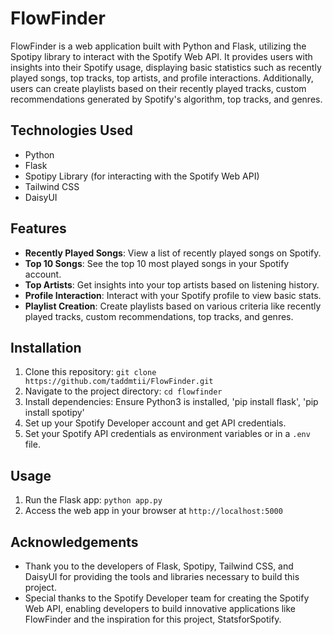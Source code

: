 # FlowFinder

FlowFinder is a web application built with Python and Flask, utilizing the Spotipy library to interact with the Spotify Web API. It provides users with insights into their Spotify usage, displaying basic statistics such as recently played songs, top tracks, top artists, and profile interactions. Additionally, users can create playlists based on their recently played tracks, custom recommendations generated by Spotify's algorithm, top tracks, and genres.


## Technologies Used

- Python
- Flask
- Spotipy Library (for interacting with the Spotify Web API)
- Tailwind CSS
- DaisyUI

## Features

- **Recently Played Songs**: View a list of recently played songs on Spotify.
- **Top 10 Songs**: See the top 10 most played songs in your Spotify account.
- **Top Artists**: Get insights into your top artists based on listening history.
- **Profile Interaction**: Interact with your Spotify profile to view basic stats.
- **Playlist Creation**: Create playlists based on various criteria like recently played tracks, custom recommendations, top tracks, and genres.

## Installation

1. Clone this repository: `git clone https://github.com/taddmtii/FlowFinder.git`
2. Navigate to the project directory: `cd flowfinder`
3. Install dependencies: Ensure Python3 is installed, 'pip install flask', 'pip install spotipy'
4. Set up your Spotify Developer account and get API credentials.
5. Set your Spotify API credentials as environment variables or in a `.env` file.

## Usage

1. Run the Flask app: `python app.py`
2. Access the web app in your browser at `http://localhost:5000`

## Acknowledgements

- Thank you to the developers of Flask, Spotipy, Tailwind CSS, and DaisyUI for providing the tools and libraries necessary to build this project.
- Special thanks to the Spotify Developer team for creating the Spotify Web API, enabling developers to build innovative applications like FlowFinder and the inspiration for this project, StatsforSpotify.
